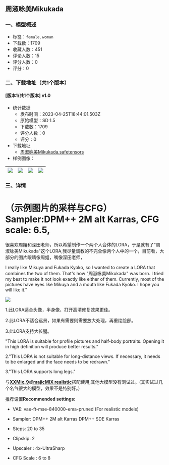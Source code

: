 ## 周淑咏美Mikukada
### 一、模型概述

- 标签：`female`, `woman`
- 下载数：1709
- 收藏人数：451
- 评论人数：15
- 评分人数：0
- 评分：0

### 二、下载地址（共1个版本）

#### [版本1/共1个版本] v1.0

- 统计数据
  - 发布时间：2023-04-25T18:44:01.503Z
  - 原始模型：SD 1.5
  - 下载数：1709
  - 评分人数：0
  - 评分：0
- 下载地址
  - [周淑咏美Mikukada.safetensors](https://civitai.com/api/download/models/55306)
- 样例图像：

| <img src="https://image.civitai.com/xG1nkqKTMzGDvpLrqFT7WA/66cdfeb2-3a88-41d4-8662-7a12ecb4ca00/width=450/598457.jpeg" /> | <img src="https://image.civitai.com/xG1nkqKTMzGDvpLrqFT7WA/11363017-b381-49be-c638-c6395cf51700/width=450/598458.jpeg" /> | <img src="https://image.civitai.com/xG1nkqKTMzGDvpLrqFT7WA/8f3537c9-d627-424f-17e3-014fde181100/width=450/598498.jpeg" /> | <img src="https://image.civitai.com/xG1nkqKTMzGDvpLrqFT7WA/d2a7d040-8d61-4955-d8d5-e4d2f1bdb100/width=450/598512.jpeg" /> |
| ---- | ---- | ---- | ---- |


### 三、详情
<h1><strong>（示例图片的采样与CFG）Sampler:DPM++ 2M alt Karras, CFG scale: 6.5, </strong></h1><p></p><p>很喜欢周姐和深田老师，所以希望制作一个两个人合体的LORA，于是就有了"周淑咏美Mikukada"这个LORA,我尽量调教的不完全像两个人中的一个，目前看，大部分的图片眼睛像周姐，嘴像深田老师，</p><p>I really like Mikuya and Fukada Kyoko, so I wanted to create a LORA that combines the two of them. That's how "周淑咏美Mikukada" was born. I tried my best to make it not look exactly like either of them. Currently, most of the pictures have eyes like Mikuya and a mouth like Fukada Kyoko. I hope you will like it."</p><img src="https://imagecache.civitai.com/xG1nkqKTMzGDvpLrqFT7WA/de53886e-b37a-46f7-21db-2f75da560700/width=525/de53886e-b37a-46f7-21db-2f75da560700.jpeg" /><p>1.此LORA适合头像，半身像，打开高清修复效果更佳。</p><p>2.此LORA不适合远景，如果有需要则需要放大处理，再重绘脸部。</p><p>3.此LORA支持大长腿。</p><p>"This LORA is suitable for profile pictures and half-body portraits. Opening it in high definition will produce better results."</p><p>2."This LORA is not suitable for long-distance views. If necessary, it needs to be enlarged and the face needs to be redrawn."</p><p>3."This LORA supports long legs."</p><p>与<a target="_blank" rel="ugc" href="https://civitai.com/models/47274/xxmix9"><strong><u>XXMix_9</u></strong></a>或<a target="_blank" rel="ugc" href="https://civitai.com/models/43331/majicmix-realistic"><strong><u>majicMIX realistic</u></strong></a>搭配使用,其他大模型没有测试过。(其实试过几个名气很大的模型，效果不是特别好。)</p><p>推荐设置<strong>Recommended settings:</strong></p><ul><li><p>VAE: vae-ft-mse-840000-ema-pruned (For realistic models)</p></li><li><p>Sampler: DPM++ 2M alt Karras DPM++ SDE Karras</p></li><li><p>Steps: 20 to 35</p></li><li><p>Clipskip: 2</p></li><li><p>Upscaler : 4x-UltraSharp</p></li><li><p>CFG Scale : 6 to 8</p></li></ul>